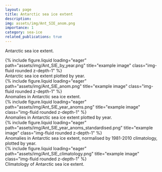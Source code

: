 ```yaml
---
layout: page
title: Antarctic sea ice extent
description:
img: assets/img/Ant_SIE_anom.png
importance: 1
category: sea-ice
related_publications: true
---
```


Antarctic sea ice extent.

<div class="row">
    <div class="col-sm mt-3 mt-md-0">
        {% include figure.liquid loading="eager" path="assets/img/Ant_SIE_by_year.png" title="example image" class="img-fluid rounded z-depth-1" %}
    </div>
</div>
<div class="caption">
    Antarctic sea ice extent plotted by year.
</div>


<div class="row">
    <div class="col-sm mt-3 mt-md-0">
        {% include figure.liquid loading="eager" path="assets/img/Ant_SIE_anom.png" title="example image" class="img-fluid rounded z-depth-1" %}
    </div>
</div>
<div class="caption">
    Anomalies in Antarctic sea ice extent.
</div>

<div class="row">
    <div class="col-sm mt-3 mt-md-0">
        {% include figure.liquid loading="eager" path="assets/img/Ant_SIE_year_anoms.png" title="example image" class="img-fluid rounded z-depth-1" %}
    </div>
</div>
<div class="caption">
    Anomalies in Antarctic sea ice extent plotted by year.
</div>

<div class="row">
    <div class="col-sm mt-3 mt-md-0">
        {% include figure.liquid loading="eager" path="assets/img/Ant_SIE_year_anoms_standardised.png" title="example image" class="img-fluid rounded z-depth-1" %}
    </div>
</div>
<div class="caption">
    Anomalies in Antarctic sea ice extent, normalised by 1981-2010 climatology, plotted by year.
</div>

<div class="row">
    <div class="col-sm mt-3 mt-md-0">
        {% include figure.liquid loading="eager" path="assets/img/Ant_SIE_climatology.png" title="example image" class="img-fluid rounded z-depth-1" %}
    </div>
</div>
<div class="caption">
    Climatology of Antarctic sea ice extent.
</div>
